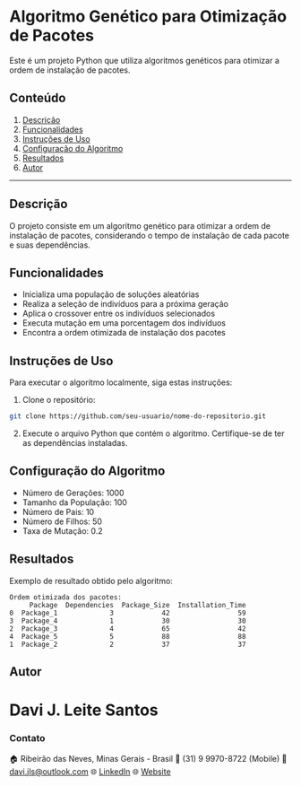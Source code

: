# Algoritmo Genético para Otimização de Pacotes

Este é um projeto Python que utiliza algoritmos genéticos para otimizar a ordem de instalação de pacotes.

## Conteúdo

1. [Descrição](#descrição)
2. [Funcionalidades](#funcionalidades)
3. [Instruções de Uso](#instruções-de-uso)
4. [Configuração do Algoritmo](#configuração-do-algoritmo)
5. [Resultados](#resultados)
6. [Autor](#autor)

---

## Descrição

O projeto consiste em um algoritmo genético para otimizar a ordem de instalação de pacotes, considerando o tempo de instalação de cada pacote e suas dependências.

## Funcionalidades

- Inicializa uma população de soluções aleatórias
- Realiza a seleção de indivíduos para a próxima geração
- Aplica o crossover entre os indivíduos selecionados
- Executa mutação em uma porcentagem dos indivíduos
- Encontra a ordem otimizada de instalação dos pacotes

## Instruções de Uso

Para executar o algoritmo localmente, siga estas instruções:

1. Clone o repositório:

```bash
git clone https://github.com/seu-usuario/nome-do-repositorio.git
```

2. Execute o arquivo Python que contém o algoritmo. Certifique-se de ter as dependências instaladas.

## Configuração do Algoritmo

- Número de Gerações: 1000
- Tamanho da População: 100
- Número de Pais: 10
- Número de Filhos: 50
- Taxa de Mutação: 0.2

## Resultados

Exemplo de resultado obtido pelo algoritmo:

```
Ordem otimizada dos pacotes:
     Package  Dependencies  Package_Size  Installation_Time
0  Package_1             3            42                 59
3  Package_4             1            30                 30
2  Package_3             4            65                 42
4  Package_5             5            88                 88
1  Package_2             2            37                 37
```

## Autor

# Davi J. Leite Santos

### Contato
🏠 Ribeirão das Neves, Minas Gerais - Brasil
📱 (31) 9 9970-8722 (Mobile)
📧 davi.jls@outlook.com
🌐 [LinkedIn](https://www.linkedin.com/in/davi-j-leite-santos)
🌐 [Website](http://davijls.com.br/)

